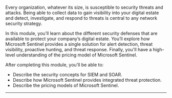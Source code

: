 
Every organization, whatever its size, is susceptible to security threats and attacks. Being able to collect data to gain visibility into your digital estate and detect, investigate, and respond to threats is central to any network security strategy.

In this module, you’ll learn about the different security defenses that are available to protect your company’s digital estate. You’ll explore how Microsoft Sentinel provides a single solution for alert detection, threat visibility, proactive hunting, and threat response. Finally, you'll have a high-level understanding of the pricing model of Microsoft Sentinel.

After completing this module, you’ll be able to:

- Describe the security concepts for SIEM and SOAR.
- Describe how Microsoft Sentinel provides integrated threat protection.
- Describe the pricing models of Microsoft Sentinel.

---